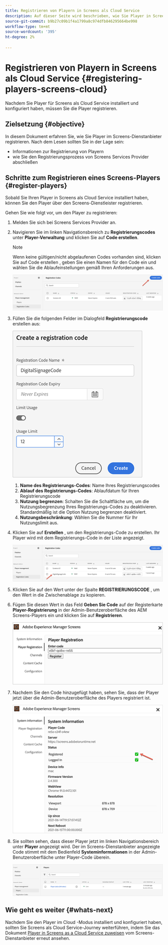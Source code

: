 ```yaml
---
title: Registrieren von Playern in Screens als Cloud Service
description: Auf dieser Seite wird beschrieben, wie Sie Player in Screens als Cloud Service registrieren.
source-git-commit: b9b27c09b1f4a1799a8c974dfb846295664be998
workflow-type: tm+mt
source-wordcount: '395'
ht-degree: 2%

---
```



# Registrieren von Playern in Screens als Cloud Service {#registering-players-screens-cloud}

Nachdem Sie Player für Screens als Cloud Service installiert und konfiguriert haben, müssen Sie die Player registrieren.

## Zielsetzung {#objective}

In diesem Dokument erfahren Sie, wie Sie Player im Screens-Dienstanbieter registrieren. Nach dem Lesen sollten Sie in der Lage sein:

* Informationen zur Registrierung von Playern
* wie Sie den Registrierungsprozess von Screens Services Provider abschließen

## Schritte zum Registrieren eines Screens-Players {#register-players}

Sobald Sie Ihren Player in Screens als Cloud Service installiert haben, können Sie den Player über den Screens-Dienstleister registrieren.

Gehen Sie wie folgt vor, um den Player zu registrieren:

1. Melden Sie sich bei Screens Services Provider an.

1. Navigieren Sie im linken Navigationsbereich zu **Registrierungscodes** unter **Player-Verwaltung** und klicken Sie auf **Code erstellen**.

   >[!NOTE]
   >Wenn keine gültigen/nicht abgelaufenen Codes vorhanden sind, klicken Sie auf Code erstellen , geben Sie einen Namen für den Code ein und wählen Sie die Ablaufeinstellungen gemäß Ihren Anforderungen aus.

   ![Bild](/help/screens-cloud/assets/player/register-player1.png)

1. Füllen Sie die folgenden Felder im Dialogfeld **Registrierungscode** erstellen aus:

   ![Bild](/help/screens-cloud/assets/player/register-player2.png)

   1. **Name des Registrierungs-Codes**: Name Ihres Registrierungscodes
   1. **Ablauf des Registrierungs-Codes**: Ablaufdatum für Ihren Registrierungscode
   1. **Nutzung begrenzen**: Schalten Sie die Schaltfläche um, um die Nutzungsbegrenzung Ihres Registrierungs-Codes zu deaktivieren. Standardmäßig ist die Option Nutzung begrenzen deaktiviert.
   1. **Nutzungsbeschränkung**: Wählen Sie die Nummer für Ihr Nutzungslimit aus.

1. Klicken Sie auf **Erstellen** , um den Registrierungs-Code zu erstellen. Ihr Player wird mit dem Registrierungs-Code in der Liste angezeigt.

   ![Bild](/help/screens-cloud/assets/player/register-player3.png)

1. Klicken Sie auf den Wert unter der Spalte **REGISTRIERUNGSCODE** , um den Wert in die Zwischenablage zu kopieren.

1. Fügen Sie diesen Wert in das Feld **Geben Sie Code** auf der Registerkarte **Player-Registrierung** in der Admin-Benutzeroberfläche des AEM Screens-Players ein und klicken Sie auf **Registrieren**.

   ![Bild](/help/screens-cloud/assets/player/register-player4.png)


1. Nachdem Sie den Code hinzugefügt haben, sehen Sie, dass der Player jetzt über die Admin-Benutzeroberfläche des Players registriert ist.

   ![Bild](/help/screens-cloud/assets/player/register-player5.png)

1. Sie sollten sehen, dass dieser Player jetzt im linken Navigationsbereich unter **Player** angezeigt wird. Der im Screens-Dienstanbieter angezeigte Code stimmt mit dem Bedienfeld **Systeminformationen** in der Admin-Benutzeroberfläche unter Player-Code überein.

   ![Bild](/help/screens-cloud/assets/player/register-player6.png)

## Wie geht es weiter {#whats-next}

Nachdem Sie den Player im Cloud -Modus installiert und konfiguriert haben, sollten Sie Screens als Cloud Service-Journey weiterführen, indem Sie das Dokument [Player in Screens as a Cloud Service zuweisen](/help/screens-cloud/managing-players-registration/assigning-player-display.md) vom Screens-Dienstanbieter erneut ansehen.